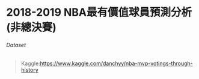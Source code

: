 # 2018-2019 NBA最有價值球員預測分析(非總決賽)
###### Dataset
> Kaggle:https://www.kaggle.com/danchyy/nba-mvp-votings-through-history
